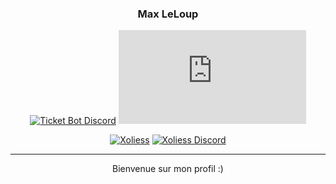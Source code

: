 <h3 align="center">Max LeLoup</h3>

<div align="center">

[![Ticket Bot Discord](https://img.shields.io/discord/836621015865098241?label=Discord%20Ticket%20Bot%20Support&style=for-the-badge)](https://discord.gg/P8Ugn8JTRC)
[![Ticket Bot](https://img.shields.io/mozilla-observatory/grade-score/ticket-bot.xyz?label=Ticket%20Bot&publish&style=for-the-badge)](https://ticket-bot.xyz)

[![Xoliess](https://img.shields.io/mozilla-observatory/grade-score/xoliess.ga?label=Xoliess&publish&style=for-the-badge)](https://xoliess.ga)
[![Xoliess Discord](https://img.shields.io/discord/590450664363261952?label=Discord%20Xoliess&style=for-the-badge)](https://discord.gg/D9QNw8u)
</div>

---

<p align="center"> 
Bienvenue sur mon profil :)
</p>


